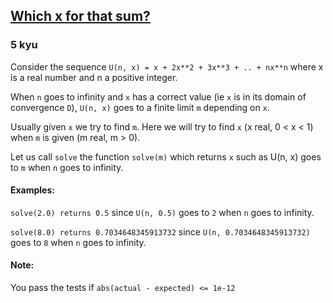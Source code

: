 <h2><a href=https://www.codewars.com/kata/5b1cd19fcd206af728000056/train/javascript target="_blank">Which x for that sum?</a></h2><h3>5 kyu</h3><p>Consider the sequence <code>U(n, x) = x + 2x**2 + 3x**3 + .. + nx**n</code> where x is a real number and n a positive integer.</p><p>When <code>n</code> goes to infinity and <code>x</code> has a correct value (ie <code>x</code> is in its domain of convergence <code>D</code>), <code>U(n, x)</code> goes to a finite limit <code>m</code> depending on <code>x</code>.</p><p>Usually given <code>x</code> we try to find <code>m</code>. Here we will try to find <code>x</code> (x real, 0 &lt; x &lt; 1) when <code>m</code> is given (m real, m &gt; 0).</p><p>Let us call <code>solve</code> the function <code>solve(m)</code> which returns <code>x</code> such as U(n, x) goes to <code>m</code> when <code>n</code> goes to infinity.</p><h4 id="examples">Examples:</h4><p><code>solve(2.0) returns 0.5</code> since <code>U(n, 0.5)</code> goes to <code>2</code> when <code>n</code> goes to infinity.</p><p><code>solve(8.0) returns 0.7034648345913732</code> since <code>U(n, 0.7034648345913732)</code> goes to <code>8</code> when <code>n</code> goes to infinity.</p><h4 id="note">Note:</h4><p>You pass the tests if <code>abs(actual - expected) &lt;= 1e-12</code></p>